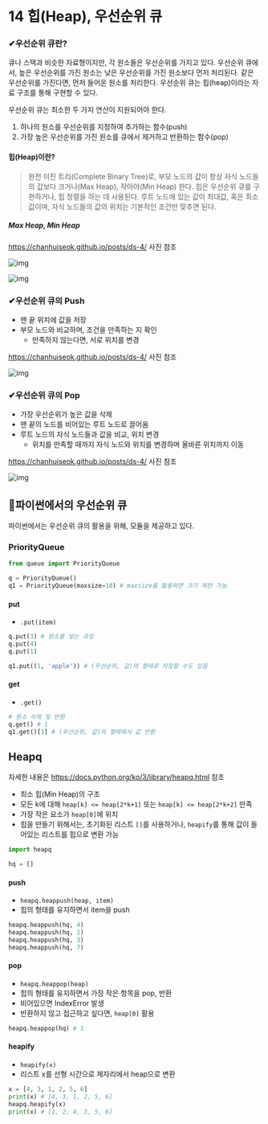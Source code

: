 # 14 힙(Heap), 우선순위 큐

### ✔우선순위 큐란?

큐나 스택과 비슷한 자료형이지만, 각 원소들은 우선순위를 가지고 있다. 우선순위 큐에서, 높은 우선순위를 가진 원소는 낮은 우선순위를 가진 원소보다 먼저 처리된다. 같은 우선순위를 가진다면, 먼저 들어온 원소를 처리한다. 우선순위 큐는 힙(heap)이라는 자료 구조를 통해 구현할 수 있다.

우선순위 큐는 최소한 두 가지 연산이 지원되어야 한다.

1. 하나의 원소를 우선순위를 지정하여 추가하는 함수(push)
2. 가장 높은 우선순위를 가진 원소를 큐에서 제거하고 반환하는 함수(pop)



#### 힙(Heap)이란?

> 완전 이진 트리(Complete Binary Tree)로, 부모 노드의 값이 항상 자식 노드들의 값보다 크거나(Max Heap), 작아야(Min Heap) 한다. 힙은 우선순위 큐를 구현하거나, 힙 정렬을 하는 데 사용된다. 루트 노드에 있는 값이 최대값, 혹은 최소값이며, 자식 노드들의 값의 위치는 기본적인 조건만 맞추면 된다.



##### Max Heap, Min Heap

https://chanhuiseok.github.io/posts/ds-4/ 사진 참조

![img](14%20%ED%9E%99(Heap),%20%EC%9A%B0%EC%84%A0%EC%88%9C%EC%9C%84%20%ED%81%90.assets/oP565GF.png)

![img](14%20%ED%9E%99(Heap),%20%EC%9A%B0%EC%84%A0%EC%88%9C%EC%9C%84%20%ED%81%90.assets/lvXIQ8L.png)



### ✔우선순위 큐의 Push

- 맨 끝 위치에 값을 저장
- 부모 노드와 비교하며, 조건을 만족하는 지 확인
  - 만족하지 않는다면, 서로 위치를 변경

https://chanhuiseok.github.io/posts/ds-4/ 사진 참조

![img](14%20%ED%9E%99(Heap),%20%EC%9A%B0%EC%84%A0%EC%88%9C%EC%9C%84%20%ED%81%90.assets/VeuoJbK.png)



### ✔우선순위 큐의 Pop

- 가장 우선순위가 높은 값을 삭제
- 맨 끝의 노드를 비어있는 루트 노드로 끌어옴
- 루트 노드의 자식 노드들과 값을 비교, 위치 변경
  - 위치를 만족할 때까지 자식 노드와 위치를 변경하며 올바른 위치까지 이동

https://chanhuiseok.github.io/posts/ds-4/ 사진 참조

![img](14%20%ED%9E%99(Heap),%20%EC%9A%B0%EC%84%A0%EC%88%9C%EC%9C%84%20%ED%81%90.assets/6dimHpq.png)





## 📌파이썬에서의 우선순위 큐

파이썬에서는 우선순위 큐의 활용을 위해, 모듈을 제공하고 있다.



### PriorityQueue

```python
from queue import PriorityQueue

q = PriorityQueue() 
q1 = PriorityQueue(maxsize=10) # maxsize를 활용하면 크기 제한 가능
```



#### put

- `.put(item)`

```python
q.put(3) # 원소를 넣는 과정
q.put(4)
q.put(1)

q1.put((1, 'apple')) # (우선순위, 값)의 형태로 저장할 수도 있음
```



#### get

- `.get()`

```python
# 원소 삭제 및 반환
q.get() # 1
q1.get()[1] # (우선순위, 값)의 형태에서 값 반환
```





## Heapq

자세한 내용은 https://docs.python.org/ko/3/library/heapq.html 참조

- 최소 힙(Min Heap)의 구조
- 모든 k에 대해 `heap[k] <= heap[2*k+1]` 또는 `heap[k] <= heap[2*k+2]` 만족
- 가장 작은 요소가 `heap[0]`에 위치
- 힙을 만들기 위해서는, 초기화된 리스트 `[]`를 사용하거나, `heapify`를 통해 값이 들어있는 리스트를 힙으로 변환 가능

```python
import heapq

hq = []
```



#### push

- `heapq.heappush(heap, item)`
- 힙의 형태를 유지하면서 item을 push

```python
heapq.heappush(hq, 4)
heapq.heappush(hq, 1)
heapq.heappush(hq, 3)
heapq.heappush(hq, 7)
```



#### pop

- `heapq.heappop(heap)`
- 힙의 형태를 유지하면서 가장 작은 항목을 pop, 반환
- 비어있으면 IndexError 발생
- 반환하지 않고 접근하고 싶다면, `heap[0]` 활용

```python
heapq.heappop(hq) # 1
```



#### heapify

- `heapify(x)`
- 리스트 x를 선형 시간으로 제자리에서 heap으로 변환

```python
x = [4, 3, 1, 2, 5, 6]
print(x) # [4, 3, 1, 2, 5, 6]
heapq.heapify(x)
print(x) # [1, 2, 4, 3, 5, 6]
```